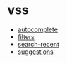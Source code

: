 # vss

- [autocomplete](https://ahmadwaleed.github.io/swagger/vss/autocomplete.html)
- [filters](https://ahmadwaleed.github.io/swagger/vss/filters.html)
- [search-recent](https://ahmadwaleed.github.io/swagger/vss/search-recent.html)
- [suggestions](https://ahmadwaleed.github.io/swagger/vss/suggestions.html)
